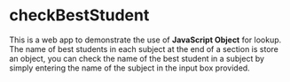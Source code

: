 # checkBestStudent
This is a web app to demonstrate the use of **JavaScript Object** for lookup.
The name of best students in each subject at the end of a section is store an object, you can check the name of the best student in a subject by simply entering the name of the subject in the input box provided.
